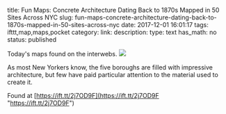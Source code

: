 title: Fun Maps: Concrete Architecture Dating Back to 1870s Mapped in 50 Sites Across NYC
slug: fun-maps-concrete-architecture-dating-back-to-1870s-mapped-in-50-sites-across-nyc
date: 2017-12-01 16:01:17
tags: ifttt,map,maps,pocket
category: 
link: 
description: 
type: text
has_math: no
status: published

Today's maps found on the interwebs. ![](https://ift.tt/2zUKArK)  
  

As most New Yorkers know, the five boroughs are filled with impressive architecture, but few have paid particular attention to the material used to create it.  
  

Found at [https://ift.tt/2j7OD9F](https://ift.tt/2j7OD9F "https://ift.tt/2j7OD9F")



